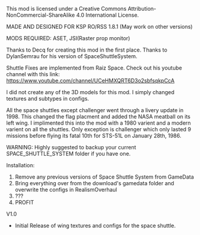 This mod is licensed under a Creative Commons Attribution-NonCommercial-ShareAlike 4.0 International License.

MADE AND DESIGNED FOR KSP RO/RSS 1.8.1 (May work on other versions)

MODS REQUIRED: ASET, JSI(Raster prop monitor)

Thanks to Decq for creating this mod in the first place.
Thanks to DylanSemrau for his version of SpaceShuttleSystem.

Shuttle Fixes are implemented from Raiz Space. Check out his youtube channel with this link: https://www.youtube.com/channel/UCeHMXQRT6D3o2sbfsqkpCcA

I did not create any of the 3D models for this mod. I simply changed textures and subtypes in configs.

All the space shuttles except challenger went through a livery update in 1998. This changed the flag placment and added the NASA meatball on its left wing. I implimented this into the mod with a 1980 varient and a modern varient on all the shuttles. Only exception is challenger which only lasted 9 missions before flying its fatal 10th for STS-51L on January 28th, 1986.

WARNING: Highly suggested to backup your current SPACE_SHUTTLE_SYSTEM folder if you have one.

Installation: 
1. Remove any previous versions of Space Shuttle System from GameData
2. Bring everything over from the download's gamedata folder and overwrite the configs in RealismOverhaul
3. ???
4. PROFIT


V1.0

- Initial Release of wing textures and configs for the space shuttle.
